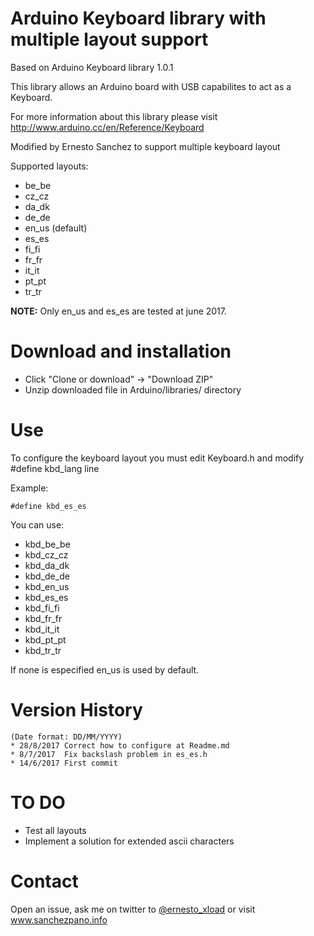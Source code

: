 Arduino Keyboard library with multiple layout support
=====================================================

Based on Arduino Keyboard library 1.0.1

This library allows an Arduino board with USB capabilites to act as a Keyboard.

For more information about this library please visit http://www.arduino.cc/en/Reference/Keyboard

Modified by Ernesto Sanchez to support multiple keyboard layout

Supported layouts:
* be_be
* cz_cz
* da_dk
* de_de
* en_us (default)
* es_es
* fi_fi
* fr_fr
* it_it
* pt_pt
* tr_tr

__NOTE:__ Only en_us and es_es are tested at june 2017.

Download and installation
=========================
- Click "Clone or download" -> "Download ZIP"
- Unzip downloaded file in Arduino/libraries/ directory

Use
===
To configure the keyboard layout you must edit Keyboard.h and modify #define kbd_lang line

Example:
```
#define kbd_es_es
```

You can use:
* kbd_be_be
* kbd_cz_cz
* kbd_da_dk
* kbd_de_de
* kbd_en_us
* kbd_es_es
* kbd_fi_fi
* kbd_fr_fr
* kbd_it_it
* kbd_pt_pt
* kbd_tr_tr

If none is especified en_us is used by default.

Version History
===============
```
(Date format: DD/MM/YYYY)
* 28/8/2017 Correct how to configure at Readme.md
* 8/7/2017  Fix backslash problem in es_es.h
* 14/6/2017 First commit

```

TO DO
=====
- Test all layouts
- Implement a solution for extended ascii characters


Contact
=======
Open an issue, ask me on twitter to [@ernesto_xload](http://www.twitter.com/ernesto_xload/) or visit www.sanchezpano.info
